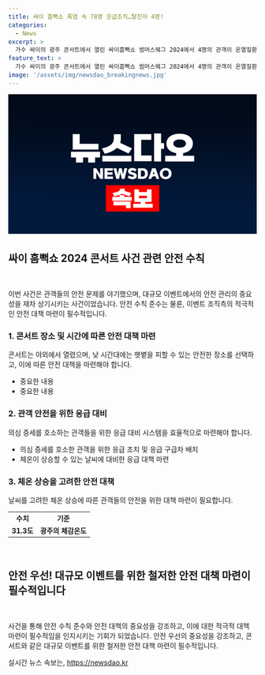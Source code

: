 ```yaml
---
title: 싸이 흠뻑쇼 폭염 속 78명 응급조치…탈진자 4명!
categories:
  - News
excerpt: >
  가수 싸이의 광주 콘서트에서 열린 싸이흠뻑쇼 썸머스웨그 2024에서 4명의 관객이 온열질환 증세로 병원으로 이송됐다. 현장에 있던 78명의 관객 또한 응급조치를 받았으며, 소방당국은 주최 측과 별도로 소방 인력 50명을 배치했다. 이에 대한 세부사항은 서구 월드컵경기장에서 7일에 열렸던 콘서트에서 발생한 것으로, 가수 싸이의 팬들 사이에서 이슈가 되고 있다.
feature_text: >
  가수 싸이의 광주 콘서트에서 열린 싸이흠뻑쇼 썸머스웨그 2024에서 4명의 관객이 온열질환 증세로 병원으로 이송됐다. 현장에 있던 78명의 관객 또한 응급조치를 받았으며, 소방당국은 주최 측과 별도로 소방 인력 50명을 배치했다. 이에 대한 세부사항은 서구 월드컵경기장에서 7일에 열렸던 콘서트에서 발생한 것으로, 가수 싸이의 팬들 사이에서 이슈가 되고 있다.
image: '/assets/img/newsdao_breakingnews.jpg'
---
```


<p><img src="/assets/img/newsdao_breakingnews.jpg" alt="ranknews 속보" /></p>

<h2 data-ke-size="size26">싸이 흠뻑쇼 2024 콘서트 사건 관련 안전 수칙</h2>

<p data-ke-size="size16">&nbsp;</p>

<p>이번 사건은 관객들의 안전 문제를 야기했으며, 대규모 이벤트에서의 안전 관리의 중요성을 재차 상기시키는 사건이었습니다. 안전 수칙 준수는 물론, 이벤트 조직측의 적극적인 안전 대책 마련이 필수적입니다.</p>

<h3>1. 콘서트 장소 및 시간에 따른 안전 대책 마련</h3>

<p data-ke-size="size16">콘서트는 야외에서 열렸으며, 낮 시간대에는 햇볕을 피할 수 있는 안전한 장소를 선택하고, 이에 따른 안전 대책을 마련해야 합니다.</p>

<ul>
  <li>중요한 내용</li>
  <li>중요한 내용</li>
</ul>

<h3>2. 관객 안전을 위한 응급 대비</h3>

<p data-ke-size="size16">의심 증세를 호소하는 관객들을 위한 응급 대비 시스템을 효율적으로 마련해야 합니다.</p>

<ul>
  <li>의심 증세를 호소한 관객을 위한 응급 조치 및 응급 구급차 배치</li>
  <li>체온이 상승할 수 있는 날씨에 대비한 응급 대책 마련</li>
</ul>

<h3>3. 체온 상승을 고려한 안전 대책</h3>

<p data-ke-size="size16">날씨를 고려한 체온 상승에 따른 관객들의 안전을 위한 대책 마련이 필요합니다.</p>

<table>
  <tr>
    <td style="text-align: center; height: 17px;"><b>수치</b></td>
    <td style="text-align: center; height: 17px;"><b>기준</b></td>
  </tr>
  <tr> 
    <td style="text-align: center; height: 17px;"><b>31.3도</b></td>
    <td style="text-align: center; height: 17px;"><b>광주의 체감온도</b></td>
  </tr>
</table>

<p data-ke-size="size16">&nbsp;</p>

<h2 data-ke-size="size26">안전 우선! 대규모 이벤트를 위한 철저한 안전 대책 마련이 필수적입니다</h2>

<p data-ke-size="size16">&nbsp;</p>

<p>사건을 통해 안전 수칙 준수와 안전 대책의 중요성을 강조하고, 이에 대한 적극적 대책 마련이 필수적임을 인지시키는 기회가 되었습니다. 안전 우선의 중요성을 강조하고, 콘서트와 같은 대규모 이벤트를 위한 철저한 안전 대책 마련이 필수적입니다.</p>
실시간 뉴스 속보는, <a href="https://newsdao.kr" rel="dofollow">https://newsdao.kr</a>


